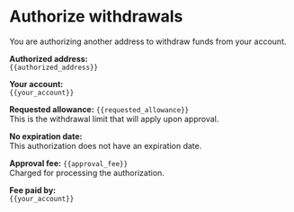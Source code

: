 # Authorize withdrawals

You are authorizing another address to withdraw funds from your account.

**Authorized address:**  
`{{authorized_address}}`

**Your account:**  
`{{your_account}}`

**Requested allowance:** `{{requested_allowance}}`  
This is the withdrawal limit that will apply upon approval.

**No expiration date:**  
This authorization does not have an expiration date.

**Approval fee:** `{{approval_fee}}`  
Charged for processing the authorization.

**Fee paid by:**  
`{{your_account}}`